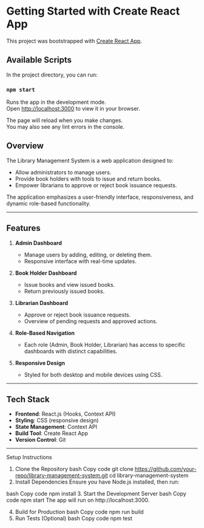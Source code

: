 # Getting Started with Create React App

This project was bootstrapped with [Create React App](https://github.com/facebook/create-react-app).

## Available Scripts

In the project directory, you can run:

### `npm start`

Runs the app in the development mode.\
Open [http://localhost:3000](http://localhost:3000) to view it in your browser.

The page will reload when you make changes.\
You may also see any lint errors in the console.
## Overview

The Library Management System is a web application designed to:
- Allow administrators to manage users.
- Provide book holders with tools to issue and return books.
- Empower librarians to approve or reject book issuance requests.

The application emphasizes a user-friendly interface, responsiveness, and dynamic role-based functionality.

---

## Features

1. **Admin Dashboard**  
   - Manage users by adding, editing, or deleting them.
   - Responsive interface with real-time updates.

2. **Book Holder Dashboard**  
   - Issue books and view issued books.
   - Return previously issued books.

3. **Librarian Dashboard**  
   - Approve or reject book issuance requests.
   - Overview of pending requests and approved actions.

4. **Role-Based Navigation**  
   - Each role (Admin, Book Holder, Librarian) has access to specific dashboards with distinct capabilities.

5. **Responsive Design**  
   - Styled for both desktop and mobile devices using CSS.

---

## Tech Stack

- **Frontend**: React.js (Hooks, Context API)
- **Styling**: CSS (responsive design)
- **State Management**: Context API
- **Build Tool**:  Create React App
- **Version Control**: Git

---

Setup Instructions
1. Clone the Repository
bash
Copy code
git clone https://github.com/your-repo/library-management-system.git
cd library-management-system
2. Install Dependencies
Ensure you have Node.js installed, then run:

bash
Copy code
npm install
3. Start the Development Server
bash
Copy code
npm start
The app will run on http://localhost:3000.

4. Build for Production
bash
Copy code
npm run build
5. Run Tests (Optional)
bash
Copy code
npm test
